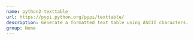 ```yaml
---
name: python2-texttable
url: https://pypi.python.org/pypi/texttable/
description: Generate a formatted text table using ASCII characters.
group: None
---
```

